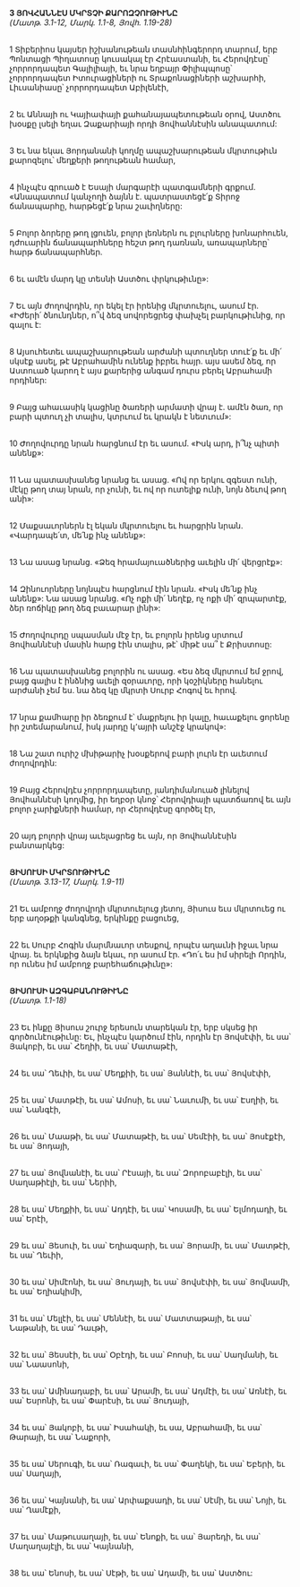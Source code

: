**3 ՅՈՎՀԱՆՆԷՍ ՄԿՐՏՉԻ ՔԱՐՈԶՉՈՒԹԻՒՆԸ**
\
_(Մատթ. 3.1-12, Մարկ. 1.1-8, Յովհ. 1.19-28)_

\
1 Տիբերիոս կայսեր իշխանութեան տասնհինգերորդ տարում, երբ Պոնտացի Պիղատոսը կուսակալ էր Հրէաստանի, եւ Հերովդէսը՝ չորրորդապետ Գալիլիայի, եւ նրա եղբայր Փիլիպպոսը՝ չորրորդապետ Իտուրացիների ու Տրաքոնացիների աշխարհի, Լիւսանիասը՝ չորրորդապետ Աբիլենէի,

\
2 եւ Աննայի ու Կայիափայի քահանայապետութեան օրով, Աստծու խօսքը լսելի եղաւ Զաքարիայի որդի Յովհաննէսին անապատում:

\
3 Եւ նա եկաւ Յորդանանի կողմը ապաշխարութեան մկրտութիւն քարոզելու՝ մեղքերի թողութեան համար,

\
4 ինչպէս գրուած է Եսայի մարգարէի պատգամների գրքում.
«Անապատում կանչողի ձայնն է.
պատրաստեցէ՛ք Տիրոջ ճանապարհը,
հարթեցէ՛ք նրա շաւիղները:

\
5 Բոլոր ձորերը թող լցուեն,
բոլոր լեռներն ու բլուրները խոնարհուեն,
դժուարին ճանապարհները հեշտ թող դառնան,
առապարները՝ հարթ ճանապարհներ.

\
6 եւ ամէն մարդ կը տեսնի Աստծու փրկութիւնը»:

\
7 Եւ այն ժողովրդին, որ եկել էր իրենից մկրտուելու, ասում էր. «Իժերի՛ ծնունդներ, ո՞վ ձեզ սովորեցրեց փախչել բարկութիւնից, որ գալու է:

\
8 Այսուհետեւ ապաշխարութեան արժանի պտուղներ տուէ՛ք եւ մի՛ սկսէք ասել, թէ Աբրահամին ունենք իբրեւ հայր. այս ասեմ ձեզ, որ Աստուած կարող է այս քարերից անգամ դուրս բերել Աբրահամի որդիներ:

\
9 Բայց ահաւասիկ կացինը ծառերի արմատի վրայ է. ամէն ծառ, որ բարի պտուղ չի տալիս, կտրւում եւ կրակն է նետւում»:

\
10 Ժողովուրդը նրան հարցնում էր եւ ասում. «Իսկ արդ, ի՞նչ պիտի անենք»:

\
11 Նա պատասխանեց նրանց եւ ասաց. «Ով որ երկու զգեստ ունի, մէկը թող տայ նրան, որ չունի, եւ ով որ ուտելիք ունի, նոյն ձեւով թող անի»:

\
12 Մաքսաւորներն էլ եկան մկրտուելու եւ հարցրին նրան. «Վարդապե՛տ, մե՛նք ինչ անենք»:

\
13 Նա ասաց նրանց. «Ձեզ հրամայուածներից աւելին մի՛ վերցրէք»:

\
14 Զինուորները նոյնպէս հարցնում էին նրան. «Իսկ մե՛նք ինչ անենք»: Նա ասաց նրանց. «Ոչ ոքի մի՛ նեղէք, ոչ ոքի մի՛ զրպարտէք, ձեր ռոճիկը թող ձեզ բաւարար լինի»:

\
15 Ժողովուրդը սպասման մէջ էր, եւ բոլորն իրենց սրտում Յովհաննէսի մասին հարց էին տալիս, թէ՝ միթէ սա՞ է Քրիստոսը:

\
16 Նա պատասխանեց բոլորին ու ասաց. «Ես ձեզ մկրտում եմ ջրով, բայց գալիս է ինձնից աւելի զօրաւորը, որի կօշիկները հանելու արժանի չեմ ես. նա ձեզ կը մկրտի Սուրբ Հոգով եւ հրով.

\
17 նրա քամհարը իր ձեռքում է՝ մաքրելու իր կալը, հաւաքելու ցորենը իր շտեմարանում, իսկ յարդը կ՚այրի անշէջ կրակով»:

\
18 Նա շատ ուրիշ մխիթարիչ խօսքերով բարի լուրն էր աւետում ժողովրդին:

\
19 Բայց Հերովդէս չորրորդապետը, յանդիմանուած լինելով Յովհաննէսի կողմից, իր եղբօր կնոջ՝ Հերովդիայի պատճառով եւ այն բոլոր չարիքների համար, որ Հերովդէսը գործել էր,

\
20 այդ բոլորի վրայ աւելացրեց եւ այն, որ Յովհաննէսին բանտարկեց:

\
**ՅԻՍՈՒՍԻ ՄԿՐՏՈՒԹԻՒՆԸ**
\
_(Մատթ. 3.13-17, Մարկ. 1.9-11)_

\
21 Եւ ամբողջ ժողովրդի մկրտուելուց յետոյ, Յիսուս եւս մկրտուեց ու երբ աղօթքի կանգնեց, երկինքը բացուեց,

\
22 եւ Սուրբ Հոգին մարմնաւոր տեսքով, որպէս աղաւնի իջաւ նրա վրայ. եւ երկնքից ձայն եկաւ, որ ասում էր. «Դո՛ւ ես իմ սիրելի Որդին, որ ունես իմ ամբողջ բարեհաճութիւնը»:

\
**ՅԻՍՈՒՍԻ ԱԶԳԱԲԱՆՈՒԹԻՒՆԸ**
\
_(Մատթ. 1.1-18)_

\
23 Եւ ինքը Յիսուս շուրջ երեսուն տարեկան էր, երբ սկսեց իր գործունէութիւնը: Եւ, ինչպէս կարծում էին, որդին էր Յովսէփի, եւ սա՝ Յակոբի, եւ սա՝ Հեղիի, եւ սա՝ Մատաթէի,

\
24 եւ սա՝ Ղեւիի, եւ սա՝ Մեղքիի, եւ սա՝ Յաննէի, եւ սա՝ Յովսէփի,

\
25 եւ սա՝ Մատթէի, եւ սա՝ Ամոսի, եւ սա՝ Նաւումի, եւ սա՝ Էսղիի, եւ սա՝ Նանգէի,

\
26 եւ սա՝ Մաաթի, եւ սա՝ Մատաթէի, եւ սա՝ Սեմէիի, եւ սա՝ Յոսէքէի, եւ սա՝ Յոդայի,

\
27 եւ սա՝ Յովնանէի, եւ սա՝ Րէսայի, եւ սա՝ Զորոբաբէլի, եւ սա՝ Սաղաթիէլի, եւ սա՝ Ներիի,

\
28 եւ սա՝ Մեղքիի, եւ սա՝ Ադդէի, եւ սա՝ Կոսամի, եւ սա՝ Ելմոդադի, եւ սա՝ Երէի,

\
29 եւ սա՝ Յեսուի, եւ սա՝ Եղիազարի, եւ սա՝ Յորամի, եւ սա՝ Մատթէի, եւ սա՝ Ղեւիի,

\
30 եւ սա՝ Սիմէոնի, եւ սա՝ Յուդայի, եւ սա՝ Յովսէփի, եւ սա՝ Յովնամի, եւ սա՝ Եղիակիմի,

\
31 եւ սա՝ Մելլէի, եւ սա՝ Մեննէի, եւ սա՝ Մատտաթայի, եւ սա՝ Նաթանի, եւ սա՝ Դաւթի,

\
32 եւ սա՝ Յեսսէի, եւ սա՝ Օբէդի, եւ սա՝ Բոոսի, եւ սա՝ Սաղմանի, եւ սա՝ Նաասոնի,

\
33 եւ սա՝ Ամինադաբի, եւ սա՝ Արամի, եւ սա՝ Ադմէի, եւ սա՝ Առնէի, եւ սա՝ Եսրոնի, եւ սա՝ Փարէսի, եւ սա՝ Յուդայի,

\
34 եւ սա՝ Յակոբի, եւ սա՝ Իսահակի, եւ սա, Աբրահամի, եւ սա՝ Թարայի, եւ սա՝ Նաքորի,

\
35 եւ սա՝ Սերուգի, եւ սա՝ Ռագաւի, եւ սա՝ Փաղեկի, եւ սա՝ Եբերի, եւ սա՝ Սաղայի,

\
36 եւ սա՝ Կայնանի, եւ սա՝ Արփաքսադի, եւ սա՝ Սէմի, եւ սա՝ Նոյի, եւ սա՝ Ղամէքի,

\
37 եւ սա՝ Մաթուսաղայի, եւ սա՝ Ենոքի, եւ սա՝ Յարեդի, եւ սա՝ Մաղաղայէլի, եւ սա՝ Կայնանի,

\
38 եւ սա՝ Ենոսի, եւ սա՝ Սէթի, եւ սա՝ Ադամի, եւ սա՝ Աստծու:
